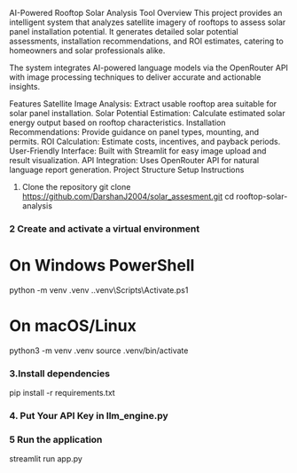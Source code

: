 AI-Powered Rooftop Solar Analysis Tool
Overview
This project provides an intelligent system that analyzes satellite imagery of rooftops to assess solar panel installation potential. It generates detailed solar potential assessments, installation recommendations, and ROI estimates, catering to homeowners and solar professionals alike.

The system integrates AI-powered language models via the OpenRouter API with image processing techniques to deliver accurate and actionable insights.

Features
Satellite Image Analysis: Extract usable rooftop area suitable for solar panel installation.
Solar Potential Estimation: Calculate estimated solar energy output based on rooftop characteristics.
Installation Recommendations: Provide guidance on panel types, mounting, and permits.
ROI Calculation: Estimate costs, incentives, and payback periods.
User-Friendly Interface: Built with Streamlit for easy image upload and result visualization.
API Integration: Uses OpenRouter API for natural language report generation.
Project Structure
Setup Instructions
1. Clone the repository
git clone https://github.com/DarshanJ2004/solar_assesment.git
cd rooftop-solar-analysis


### 2 Create and activate a virtual environment

# On Windows PowerShell
python -m venv .venv
.\.venv\Scripts\Activate.ps1

# On macOS/Linux
python3 -m venv .venv
source .venv/bin/activate

### 3.Install dependencies
pip install -r requirements.txt


### 4. Put Your API Key in llm_engine.py

### 5 Run the application

streamlit run app.py
